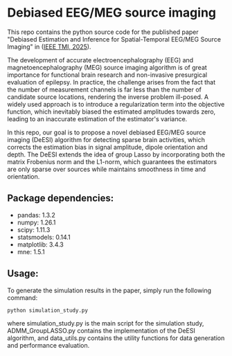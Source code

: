 # Debiased EEG/MEG source imaging

This repo contains the python source code for the published paper "Debiased Estimation and Inference for Spatial-Temporal EEG/MEG Source Imaging" in ([IEEE TMI, 2025](https://ieeexplore.ieee.org/document/10768920)).

The development of accurate electroencephalography (EEG) and magnetoencephalography (MEG) source imaging algorithm is of great importance for functional brain research and non-invasive presurgical evaluation of epilepsy. In practice, the challenge arises from the fact that the number of measurement channels is far less than the number of candidate source locations, rendering the inverse problem ill-posed. A widely used approach is to introduce a regularization term into the objective function, which inevitably biased the estimated amplitudes towards zero, leading to an inaccurate estimation of the estimator's variance.

In this repo, our goal is to propose a novel debiased EEG/MEG source imaging (DeESI) algorithm for detecting sparse brain activities, which corrects the estimation bias in signal amplitude, dipole orientation and depth. The DeESI extends the idea of group Lasso by incorporating both the matrix Frobenius norm and the L1-norm, which guarantees the estimators are only sparse over sources while maintains smoothness in time and orientation.

## Package dependencies:

* pandas: 1.3.2
* numpy: 1.26.1
* scipy: 1.11.3
* statsmodels: 0.14.1
* matplotlib: 3.4.3
* mne: 1.5.1

## Usage:

To generate the simulation results in the paper, simply run the following command:

```bash
python simulation_study.py
```
where simulation_study.py is the main script for the simulation study, ADMM_GroupLASSO.py contains the implementation of the DeESI algorithm, and data_utils.py contains the utility functions for data generation and performance evaluation.



